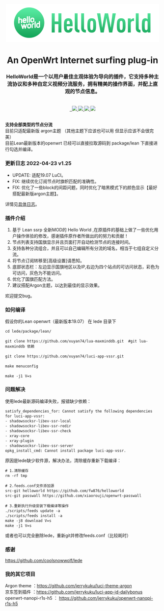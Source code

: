 <div align="center">
  <img src="https://raw.githubusercontent.com/jerrykuku/staff/master/helloworld-logo1.png" width="500px"  >
  <h1 align="center">
    An OpenWrt Internet surfing plug-in
  </h1>
    <h3 align="center">
    HelloWorld是一个以用户最佳主观体验为导向的插件，它支持多种主流协议和多种自定义视频分流服务，拥有精美的操作界面，并配上直观的节点信息。<br><br>
  </h3>

  <a href="/LICENSE">
    <img src="https://img.shields.io/badge/license-MIT-brightgreen.svg" alt="">
  </a>

  <a href="https://github.com/jerrykuku/luci-app-vssr/pulls">
    <img src="https://img.shields.io/badge/PRs-welcome-brightgreen.svg" alt="">
  </a>

  <a href="https://github.com/jerrykuku/luci-app-vssr/issues/new">
    <img src="https://img.shields.io/badge/Issues-welcome-brightgreen.svg">
  </a>

  <a href="https://github.com/jerrykuku/luci-app-vssr/releases">
    <img src="https://img.shields.io/badge/release-v1.25-blue.svg?">
  </a>

  <a href="https://github.com/jerrykuku/luci-app-vssr/releases">
    <img src="https://img.shields.io/github/downloads/jerrykuku/luci-app-vssr/total">
  </a>

  <a href="https://t.me/PIN1Group">
    <img src="https://img.shields.io/badge/Contact-telegram-blue">
  </a>
</div>

<b><br>支持全部类型的节点分流</b>  
目前只适配最新版 argon主题 （其他主题下应该也可以用 但显示应该不会很完美）  
目前Lean最新版本的openwrt 已经可以直接拉取源码到 package/lean 下直接进行勾选并编译。  


### 更新日志 2022-04-23  v1.25
- UPDATE: 适配19.07 LuCI。
- FIX: 继续优化订阅节点时旗帜匹配的准确性。
- FIX: 优化了一些block的间距问题，同时优化了暗黑模式下的颜色显示【最好搭配最新版argon主题】。


详情见[具体日志](./relnotes.txt)。 

### 插件介绍

1. 基于 Lean ssrp 全新MOD的 Hello World ,在原插件的基础上做了一些优化用户操作体验的修改，感谢插件原作者所做出的的努力和贡献！ 
1. 节点列表支持国旗显示并且页面打开自动检测节点的连接时间。  
1. 支持各种分流组合，并且可以自己编辑所有分流的域名，相当于七组自定义分流。  
1. 将节点订阅转移至[高级设置]请悉知。  
1. 底部状态栏：左边显示国旗地区以及IP,右边为四个站点的可访问状态，彩色为可访问，灰色为不能访问。 
1. 优化了国旗匹配方法。  
1. 建议搭配Argon主题，以达到最佳的显示效果。  

欢迎提交bug。

### 如何编译
假设你的Lean openwrt（最新版本19.07） 在 lede 目录下
```
cd lede/package/lean/  

git clone https://github.com/xuyan74/lua-maxminddb.git  #git lua-maxminddb 依赖

git clone https://github.com/xuyan74/luci-app-vssr.git  

make menuconfig

make -j1 V=s
```

### 问题解决

使用lede最新源码编译失败，报错缺少依赖：

```
satisfy_dependencies_for: Cannot satisfy the following dependencies for luci-app-vssr:
- shadowsocksr-libev-ssr-local
- shadowsocksr-libev-ssr-redir
- shadowsocksr-libev-ssr-check
- xray-core
- xray-plugin
- shadowsocksr-libev-ssr-server
opkg_install_cmd: Cannot install package luci-app-vssr.
```

原因是lede缺少软件源，解决办法，清除缓存重新下载编译：

```
# 1.清除缓存
rm -rf tmp

# 2.feeds.conf文件添加源
src-git helloworld https://github.com/fw876/helloworld
src-git passwall https://github.com/xiaorouji/openwrt-passwall

# 3.重新执行升级安装下载编译等操作
./scripts/feeds update -a
./scripts/feeds install -a
make -j8 download V=s
make -j1 V=s
```

或者也可以完全删除lede，重新git并修改feeds.conf（比较耗时）

### 感谢

https://github.com/coolsnowwolf/lede

### 我的其它项目
Argon theme ：https://github.com/jerrykuku/luci-theme-argon  
京东签到插件 ：https://github.com/jerrykuku/luci-app-jd-dailybonus  
openwrt-nanopi-r1s-h5 ： https://github.com/jerrykuku/openwrt-nanopi-r1s-h5
